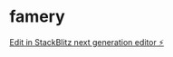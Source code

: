 # famery

[Edit in StackBlitz next generation editor ⚡️](https://stackblitz.com/~/github.com/Ma-san229/famery)